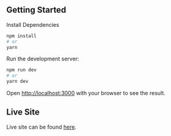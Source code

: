 ## Getting Started

Install Dependencies

```bash
npm install
# or
yarn
```

Run the development server:

```bash
npm run dev
# or
yarn dev
```

Open [http://localhost:3000](http://localhost:3000) with your browser to see the result.

## Live Site
Live site can be found [here](https://www.counselconnectionswv.com/).
